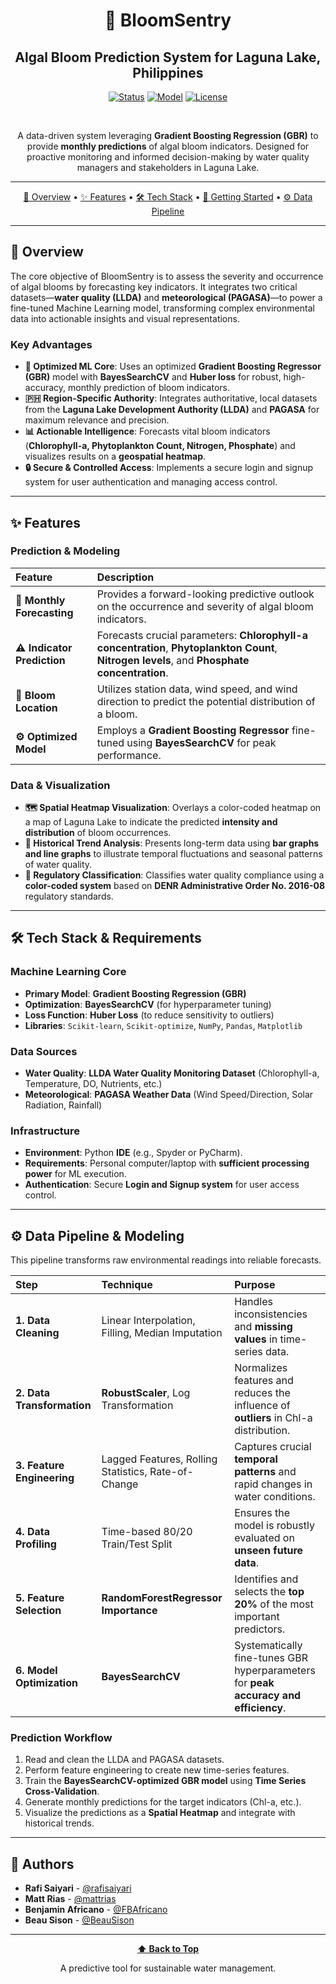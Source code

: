 <div align="center">

# 🔬 BloomSentry

## Algal Bloom Prediction System for Laguna Lake, Philippines

[![Status](https://img.shields.io/badge/Status-Production%20Ready-blue)](README.md)
[![Model](https://img.shields.io/badge/Model-GBR%2C%20RF%20%2B%20BayesSearchCV-orange)](#-prediction--modeling)
[![License](https://img.shields.io/badge/License-MIT-blue.svg)](LICENSE)

<br>

A data-driven system leveraging **Gradient Boosting Regression (GBR)** to provide **monthly predictions** of algal bloom indicators. Designed for proactive monitoring and informed decision-making by water quality managers and stakeholders in Laguna Lake.

-----

[📖 Overview](#-overview) • [✨ Features](#-features) • [🛠️ Tech Stack](#-tech-stack--requirements) • [🚀 Getting Started](#-getting-started) • [⚙️ Data Pipeline](#-data-pipeline--modeling)

</div>

---

## 📖 Overview

The core objective of BloomSentry is to assess the severity and occurrence of algal blooms by forecasting key indicators. It integrates two critical datasets—**water quality (LLDA)** and **meteorological (PAGASA)**—to power a fine-tuned Machine Learning model, transforming complex environmental data into actionable insights and visual representations.

### Key Advantages

* **🧠 Optimized ML Core**: Uses an optimized **Gradient Boosting Regressor (GBR)** model with **BayesSearchCV** and **Huber loss** for robust, high-accuracy, monthly prediction of bloom indicators.
* **🇵🇭 Region-Specific Authority**: Integrates authoritative, local datasets from the **Laguna Lake Development Authority (LLDA)** and **PAGASA** for maximum relevance and precision.
* **📊 Actionable Intelligence**: Forecasts vital bloom indicators (**Chlorophyll-a, Phytoplankton Count, Nitrogen, Phosphate**) and visualizes results on a **geospatial heatmap**.
* **🔒 Secure & Controlled Access**: Implements a secure login and signup system for user authentication and managing access control.

---

## ✨ Features

### Prediction & Modeling
| Feature | Description |
| :--- | :--- |
| **📅 Monthly Forecasting** | Provides a forward-looking predictive outlook on the occurrence and severity of algal bloom indicators. |
| **⚠️ Indicator Prediction** | Forecasts crucial parameters: **Chlorophyll-a concentration**, **Phytoplankton Count**, **Nitrogen levels**, and **Phosphate concentration**. |
| **📍 Bloom Location** | Utilizes station data, wind speed, and wind direction to predict the potential distribution of a bloom. |
| **⚙️ Optimized Model** | Employs a **Gradient Boosting Regressor** fine-tuned using **BayesSearchCV** for peak performance. |

### Data & Visualization
* **🗺️ Spatial Heatmap Visualization**: Overlays a color-coded heatmap on a map of Laguna Lake to indicate the predicted **intensity and distribution** of bloom occurrences.
* **📜 Historical Trend Analysis**: Presents long-term data using **bar graphs and line graphs** to illustrate temporal fluctuations and seasonal patterns of water quality.
* **🚦 Regulatory Classification**: Classifies water quality compliance using a **color-coded system** based on **DENR Administrative Order No. 2016-08** regulatory standards.

---

## 🛠️ Tech Stack & Requirements

### Machine Learning Core
* **Primary Model**: **Gradient Boosting Regression (GBR)**
* **Optimization**: **BayesSearchCV** (for hyperparameter tuning)
* **Loss Function**: **Huber Loss** (to reduce sensitivity to outliers)
* **Libraries**: `Scikit-learn`, `Scikit-optimize`, `NumPy`, `Pandas`, `Matplotlib`

### Data Sources
* **Water Quality**: **LLDA Water Quality Monitoring Dataset** (Chlorophyll-a, Temperature, DO, Nutrients, etc.)
* **Meteorological**: **PAGASA Weather Data** (Wind Speed/Direction, Solar Radiation, Rainfall)

### Infrastructure
* **Environment**: Python **IDE** (e.g., Spyder or PyCharm).
* **Requirements**: Personal computer/laptop with **sufficient processing power** for ML execution.
* **Authentication**: Secure **Login and Signup system** for user access control.

---

## ⚙️ Data Pipeline & Modeling

This pipeline transforms raw environmental readings into reliable forecasts.

| Step | Technique | Purpose |
| :--- | :--- | :--- |
| **1. Data Cleaning** | Linear Interpolation, Filling, Median Imputation | Handles inconsistencies and **missing values** in time-series data. |
| **2. Data Transformation** | **RobustScaler**, Log Transformation | Normalizes features and reduces the influence of **outliers** in Chl-a distribution. |
| **3. Feature Engineering** | Lagged Features, Rolling Statistics, Rate-of-Change | Captures crucial **temporal patterns** and rapid changes in water conditions. |
| **4. Data Profiling** | Time-based 80/20 Train/Test Split | Ensures the model is robustly evaluated on **unseen future data**. |
| **5. Feature Selection** | **RandomForestRegressor Importance** | Identifies and selects the **top 20%** of the most important predictors. |
| **6. Model Optimization** | **BayesSearchCV** | Systematically fine-tunes GBR hyperparameters for **peak accuracy and efficiency**. |

### Prediction Workflow
1.  Read and clean the LLDA and PAGASA datasets.
2.  Perform feature engineering to create new time-series features.
3.  Train the **BayesSearchCV-optimized GBR model** using **Time Series Cross-Validation**.
4.  Generate monthly predictions for the target indicators (Chl-a, etc.).
5.  Visualize the predictions as a **Spatial Heatmap** and integrate with historical trends.

---

## 👥 Authors

* **Rafi Saiyari** - [@rafisaiyari](https://github.com/rafisaiyari)
* **Matt Rias** - [@mattrias](https://github.com/mattrias)
* **Benjamin Africano** - [@FBAfricano](https://github.com/FBAfricano)
* **Beau Sison** - [@BeauSison](https://github.com/BeauSison)

---

<div align="center">

**[⬆ Back to Top](#bloomsentry-algal-bloom-prediction-system)**

A predictive tool for sustainable water management.

</div>
